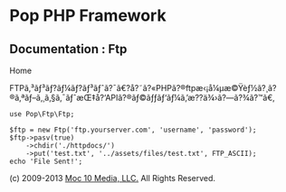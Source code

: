 Pop PHP Framework
=================

Documentation : Ftp
-------------------

Home

FTPã‚³ãƒ³ãƒ?ãƒ¼ãƒ?ãƒ³ãƒˆã?¯ã€?å?˜ã?«PHPã?®ftpæ‹¡å¼µæ©Ÿèƒ½ã?¸ã?®ã‚ªãƒ–ã‚¸ã‚§ã‚¯ãƒˆæŒ‡å?‘APIã?®ãƒ©ãƒƒãƒ‘ãƒ¼ã‚’æ??ä¾›ã?—ã?¾ã?™ã€‚

    use Pop\Ftp\Ftp;

    $ftp = new Ftp('ftp.yourserver.com', 'username', 'password');
    $ftp->pasv(true)
        ->chdir('./httpdocs/')
        ->put('test.txt', '../assets/files/test.txt', FTP_ASCII);
    echo 'File Sent!';

\(c) 2009-2013 [Moc 10 Media, LLC.](http://www.moc10media.com) All
Rights Reserved.
